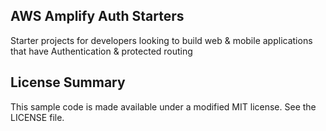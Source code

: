 ## AWS Amplify Auth Starters

Starter projects for developers looking to build web & mobile applications that have Authentication & protected routing

## License Summary

This sample code is made available under a modified MIT license. See the LICENSE file.
